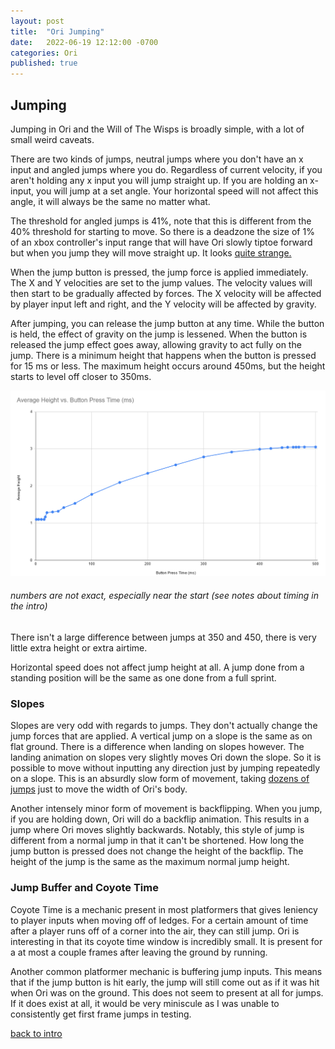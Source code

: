 ```yaml
---
layout: post
title:  "Ori Jumping"
date:   2022-06-19 12:12:00 -0700
categories: Ori
published: true
---
```


## Jumping

Jumping in Ori and the Will of The Wisps is broadly simple, with a lot of small weird caveats.

There are two kinds of jumps, neutral jumps where you don't have an x input and angled jumps where you do. Regardless of current velocity, if you aren't holding any x input you will jump straight up. If you are holding an x-input, you will jump at a set angle. Your horizontal speed will not affect this angle, it will always be the same no matter what.

The threshold for angled jumps is 41%, note that this is different from the 40% threshold for starting to move. So there is a deadzone the size of 1% of an xbox controller's input range that will have Ori slowly tiptoe forward but when you jump they will move straight up. It looks [quite strange.](/_images/walkingJump.mp4)

When the jump button is pressed, the jump force is applied immediately. The X and Y velocities are set to the jump values. The velocity values will then start to be gradually affected by forces. The X velocity will be affected by player input left and right, and the Y velocity will be affected by gravity.

After jumping, you can release the jump button at any time. While the button is held, the effect of gravity on the jump is lessened. When the button is released the jump effect goes away, allowing gravity to act fully on the jump.
There is a minimum height that happens when the button is pressed for 15 ms or less. The maximum height occurs around 450ms, but the height starts to level off closer to 350ms.


![jumpChart](/_images/jumpChart1.png)
###### numbers are not exact, especially near the start (see notes about timing in the intro)

There isn't a large difference between jumps at 350 and 450, there is very little extra height or extra airtime.

Horizontal speed does not affect jump height at all. A jump done from a standing position will be the same as one done from a full sprint.



### Slopes
Slopes are very odd with regards to jumps. They don't actually change the jump forces that are applied. A vertical jump on a slope is the same as on flat ground. There is a difference when landing on slopes however. The landing animation on slopes very slightly moves Ori down the slope. So it is possible to move  without inputting any direction just by jumping repeatedly on a slope. This is an absurdly slow form of movement, taking [dozens of jumps](/_images/slopeJump.mp4) just to move the width of Ori's body.

Another intensely minor form of movement is backflipping. When you jump, if you are holding down, Ori will do a backflip animation. This results in a jump where Ori moves slightly backwards. Notably, this style of jump is different from a normal jump in that it can't be shortened. How long the jump button is pressed does not change the height of the backflip. The height of the jump is the same as the maximum normal jump height.



### Jump Buffer and Coyote Time

Coyote Time is a mechanic present in most platformers that gives leniency to player inputs when moving off of ledges. For a certain amount of time after a player runs off of a corner into the air, they can still jump. Ori is interesting in that its coyote time window is incredibly small. It is present for a at most a couple frames after leaving the ground by running.

Another common platformer mechanic is buffering jump inputs. This means that if the jump button is hit early, the jump will still come out as if it was hit when Ori was on the ground. This does not seem to present at all for jumps. If it does exist at all, it would be very miniscule as I was unable to consistently get first frame jumps in testing.


[back to intro][intro]

[intro]:http://jxvd.games/Ori-Ground-Movement